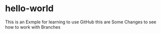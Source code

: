 # hello-world
This is an Exmple for learning to use GitHub
this are Some Changes to see how to work with Branches
